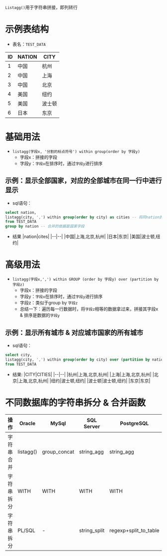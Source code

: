 `Listagg()`用于字符串拼接，即列转行

# 示例表结构
* 表名：`TEST_DATA`

|ID|NATION|CITY|
|--|--|--|
|1|中国|杭州|
|2|中国|上海|
|3|中国|北京|
|4|美国|纽约|
|5|美国|波士顿|
|6|日本|东京|

# 基础用法
* `listagg(字段x, '分割的标点符号') within group(order by 字段y)`
  * 字段x：拼接的字段
  * 字段y：`字段x`在排序时，通过`字段y`进行排序

## 示例：显示全部国家，对应的全部城市在同一行中进行显示
* sql语句：
```sql
select nation, 
listagg(city, ',') within group(order by city) as cities -- 将同nation的city合并至一行显示，并根据city排序
from TEST_DATA
group by nation -- 合并的依据是国家字段
```
* 结果
|nation|cites|
|--|--|
|中国|上海,北京,杭州|
|日本|东京|
|美国|波士顿,纽约|

# 高级用法
* `listagg(字段x,',') within GROUP (order by 字段y) over (partition by 字段z)`
  * 字段x：拼接的字段
  * 字段y：`字段x`在排序时，通过`字段y`进行排序
  * 字段z：类似于group by `字段z`
  * 总结一下：遍历每一行数据时，将`字段z`相等的数据拿过来，拼接其字段x & 排序是数据的`字段y`

## 示例：显示所有城市 & 对应城市国家的所有城市
* sql语句：

```sql
select city,
listagg(city, ',') within group(order by city) over (partition by nation) as cities
from TEST_DATA 
```

* 结果:
|CITY|CITIES|
|--|--|
|杭州|上海,北京,杭州|
|上海|上海,北京,杭州|
|北京|上海,北京,杭州|
|纽约|波士顿,纽约|
|波士顿|波士顿,纽约|
|东京|东京|


# 不同数据库的字符串拆分 & 合并函数
|操作|Oracle|MySql|SQL Server|PostgreSQL|SQLite|
|--|--|--|--|--|--|
|字符串合并|listagg()|group_concat|string_agg|string_agg|group_concat|
|字符串拆分|WITH|WITH|WITH|WITH|WITH|WITH|
|字符串拆分|PL/SQL|-|string_split|regexp+split_to_table|-|